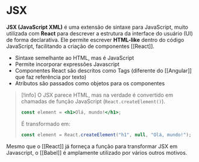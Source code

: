 # JSX

**JSX (JavaScript XML)** é uma extensão de sintaxe para JavaScript, muito utilizada com **React** para descrever a estrutura da interface do usuário (UI) de forma declarativa. Ele permite escrever **HTML-like** dentro do código JavaScript, facilitando a criação de componentes [[React]].

- Sintaxe semelhante ao HTML, mas é JavaScript
- Permite incorporar expressões Javascript
- Componentes React são descritos como Tags (diferente do [[Angular]] que faz referência por texto)
- Atributos são passados como objetos para os componentes

> [!info] O JSX parece HTML, mas na verdade é convertido em chamadas de função JavaScript (`React.createElement()`).
> 
> ```jsx
> const element = <h1>Olá, mundo!</h1>;
> ```
> 
> É transformado em:
> 
> ```javascript
> const element = React.createElement("h1", null, "Olá, mundo!");
> ```

Mesmo que o [[React]] já forneça a função para transformar JSX em Javascript, o [[Babel]] é amplamente utilizado por vários outros motivos.
